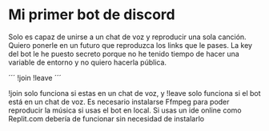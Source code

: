 # Mi primer bot de discord
Solo es capaz de unirse a un chat de voz y reproducir una sola canción. Quiero ponerle en un futuro que reproduzca los links que le pases. La key del bot le he puesto secreto porque no he tenido tiempo de hacer una variable de entorno y no quiero hacerla pública. 

´´´
!join
!leave
´´´

!join solo funciona si estas en un chat de voz, y !leave solo funciona si el bot está en un chat de voz.
Es necesario instalarse Ffmpeg para poder reproducir la música si usas el bot en local. Si usas un ide online como Replit.com debería de funcionar sin necesidad de instalarlo
